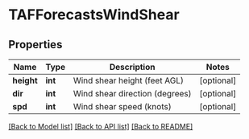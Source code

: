 # TAFForecastsWindShear

## Properties
Name | Type | Description | Notes
------------ | ------------- | ------------- | -------------
**height** | **int** | Wind shear height (feet AGL) | [optional] 
**dir** | **int** | Wind shear direction (degrees) | [optional] 
**spd** | **int** | Wind shear speed (knots) | [optional] 

[[Back to Model list]](../README.md#documentation-for-models) [[Back to API list]](../README.md#documentation-for-api-endpoints) [[Back to README]](../README.md)


